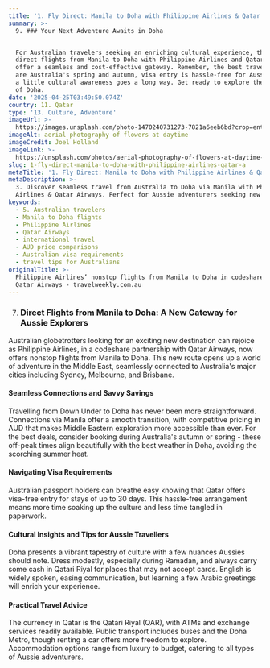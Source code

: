```yaml
---
title: '1. Fly Direct: Manila to Doha with Philippine Airlines & Qatar Airways'
summary: >-
  9. ### Your Next Adventure Awaits in Doha


  For Australian travelers seeking an enriching cultural experience, the new
  direct flights from Manila to Doha with Philippine Airlines and Qatar Airways
  offer a seamless and cost-effective gateway. Remember, the best travel times
  are Australia's spring and autumn, visa entry is hassle-free for Aussies, and
  a little cultural awareness goes a long way. Get ready to explore the wonders
  of Doha.
date: '2025-04-25T03:49:50.074Z'
country: 11. Qatar
type: '13. Culture, Adventure'
imageUrl: >-
  https://images.unsplash.com/photo-1470240731273-7821a6eeb6bd?crop=entropy&cs=tinysrgb&fit=max&fm=jpg&ixid=M3w3Mzk5OTB8MHwxfHNlYXJjaHwxfHwxMS4lMjBRYXRhciUyMDEzLiUyMEN1bHR1cmUlMkMlMjBBZHZlbnR1cmUlMjB0cmF2ZWwlMjBsYW5kc2NhcGV8ZW58MHwwfHx8MTc0NTU1Mjk4OXww&ixlib=rb-4.0.3&q=80&w=1080
imageAlt: aerial photography of flowers at daytime
imageCredit: Joel Holland
imageLink: >-
  https://unsplash.com/photos/aerial-photography-of-flowers-at-daytime-TRhGEGdw-YY
slug: 1-fly-direct-manila-to-doha-with-philippine-airlines-qatar-a
metaTitle: '1. Fly Direct: Manila to Doha with Philippine Airlines & Qatar Airways'
metaDescription: >-
  3. Discover seamless travel from Australia to Doha via Manila with Philippine
  Airlines & Qatar Airways. Perfect for Aussie adventurers seeking new cultures.
keywords:
  - 5. Australian travelers
  - Manila to Doha flights
  - Philippine Airlines
  - Qatar Airways
  - international travel
  - AUD price comparisons
  - Australian visa requirements
  - travel tips for Australians
originalTitle: >-
  Philippine Airlines’ nonstop flights from Manila to Doha in codeshare with
  Qatar Airways - travelweekly.com.au
---
```

7. ### Direct Flights from Manila to Doha: A New Gateway for Aussie Explorers

Australian globetrotters looking for an exciting new destination can rejoice as Philippine Airlines, in a codeshare partnership with Qatar Airways, now offers nonstop flights from Manila to Doha. This new route opens up a world of adventure in the Middle East, seamlessly connected to Australia's major cities including Sydney, Melbourne, and Brisbane.

#### Seamless Connections and Savvy Savings

Travelling from Down Under to Doha has never been more straightforward. Connections via Manila offer a smooth transition, with competitive pricing in AUD that makes Middle Eastern exploration more accessible than ever. For the best deals, consider booking during Australia's autumn or spring - these off-peak times align beautifully with the best weather in Doha, avoiding the scorching summer heat.

#### Navigating Visa Requirements

Australian passport holders can breathe easy knowing that Qatar offers visa-free entry for stays of up to 30 days. This hassle-free arrangement means more time soaking up the culture and less time tangled in paperwork.

#### Cultural Insights and Tips for Aussie Travellers

Doha presents a vibrant tapestry of culture with a few nuances Aussies should note. Dress modestly, especially during Ramadan, and always carry some cash in Qatari Riyal for places that may not accept cards. English is widely spoken, easing communication, but learning a few Arabic greetings will enrich your experience.

#### Practical Travel Advice

The currency in Qatar is the Qatari Riyal (QAR), with ATMs and exchange services readily available. Public transport includes buses and the Doha Metro, though renting a car offers more freedom to explore. Accommodation options range from luxury to budget, catering to all types of Aussie adventurers.
